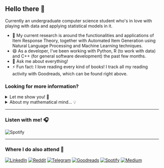 ## Hello there 👋

Currently an undergraduate computer science student who's in love with playing with data and applying statistical models in it.

- 🌱 My current research is around the functionalities and applications of Item Response Theory, together with Automated Item Generation using Natural Language Processing and Machine Learning techniques.
- 😄 As a developer, I've been working with Python, R (to work with data) and C++ (for general software development) the past few months.
- 💬 Ask me about everything!
- ⚡ Fun fact: I love reading every kind of books! I track all my reading activity with Goodreads, which can be found right above.

### Looking for more information?
<details>
  <summary>
    Let me show you! 👀
  </summary>

#### Had worked with
![C](https://img.shields.io/badge/c-%2300599C.svg?style=for-the-badge&logo=c&logoColor=white) ![C++](https://img.shields.io/badge/c++-%2300599C.svg?style=for-the-badge&logo=c%2B%2B&logoColor=white) ![Go](https://img.shields.io/badge/go-%2300ADD8.svg?style=for-the-badge&logo=go&logoColor=white)
 ![Java](https://img.shields.io/badge/java-%23ED8B00.svg?style=for-the-badge&logo=java&logoColor=white) ![LaTeX](https://img.shields.io/badge/latex-%23008080.svg?style=for-the-badge&logo=latex&logoColor=white) ![Python](https://img.shields.io/badge/python-3670A0?style=for-the-badge&logo=python&logoColor=ffdd54) ![R](https://img.shields.io/badge/r-%23276DC3.svg?style=for-the-badge&logo=r&logoColor=white) ![Rust](https://img.shields.io/badge/rust-%23000000.svg?style=for-the-badge&logo=rust&logoColor=white)

  ![Metrics](https://metrics.lecoq.io/natan-dot-com?template=classic&languages=1&languages.colors=github&languages.threshold=0%25&config.timezone=America%2FSao_Paulo&config.animated=true)
</details>

<details>
  <summary>
    About my mathematical mind... 💡
  </summary>

#### Besides I'm not undergraduating in Mathematics, I still study maths as a hobby.

I used to love maths since when I was in High School. After getting into university I could say I met up what **real** maths is and then my interest in it just grew up! Almost all of my study moments in maths happen outside the university and I think it's doing really good for academic pourposes.

I could also point some of the areas I'm most interested in:
- General Statistics and Probability
- Discrete Mathematics and Graph Theory
- Abstract and Linear Algebra


It's certainly the science field which gets me excited the most. :)

</details>

---

### Listen with me! 🎧
![Spotify](https://novatorem-eosin-delta.vercel.app/api/spotify)

---

### Where I do also attend 💬
[![LinkedIn](https://img.shields.io/badge/linkedin-%230077B5.svg?style=for-the-badge&logo=linkedin&logoColor=white)](https://www.linkedin.com/in/natan-sanches-0b79961bb/) [![Reddit](https://img.shields.io/badge/Reddit-FF4500?style=for-the-badge&logo=reddit&logoColor=white)](https://www.reddit.com/user/PointlessAza) [![Telegram](https://img.shields.io/badge/Telegram-2CA5E0?style=for-the-badge&logo=telegram&logoColor=white)](https://t.me/Natansh) [![Goodreads](https://img.shields.io/badge/Goodreads-%23AC6E2F.svg?style=for-the-badge&logo=goodreads&logoColor=white)](https://www.goodreads.com/user/show/127088506-natan) [![Spotify](https://img.shields.io/badge/Spotify-1ED760?style=for-the-badge&logo=spotify&logoColor=white)](https://open.spotify.com/user/p84rppfqm6cyn6phuxc3p41w7?si=9d8fbf186a8f434e) [![Medium](https://img.shields.io/badge/Medium-12100E?style=for-the-badge&logo=medium&logoColor=white)](https://natan-dot-com.medium.com/)

<!--
**natan-dot-com/natan-dot-com** is a ✨ _special_ ✨ repository because its `README.md` (this file) appears on your GitHub profile.
